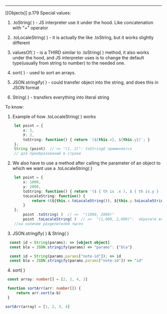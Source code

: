 ***
[[Objects]]
p.179
Special values:
1. .toString( ) - JS interpreter use it under the hood. Like concatenation with "+" operator

2. .toLocaleString( ) - it is actually the like .toString, but it works slightly different

3. valuesOf( ) - is a THIRD similar to .toString( ) method, it also works under the hood, and JS interpreter uses is to change the default type(usually from string to number) to the needed one.

4. sort( ) - used to sort an arrays. 

5. JSON.stringify( ) - could transfer object into the string, and does this in JSON format 

6. String( ) - transfers everything into literal string 

To know: 
1. Example of how .toLocaleString( ) works  

```ts
	let point = {
		х: 1,
		У: 2,
		toString: function() { return `(${this.x}, ${this.y})`; }
	};
	String (point)  // => "(1, 2)": toStringO применяется
	// для преобразований в строки
```

2. We also have to use a method after calling the parameter of an object to which we want use a .toLocaleString( )
```ts
	let point = {
		x: 1000,
		y: 2000,
		toString: function() { return '($ { th is .x ), $ { th is.y } )'; },
		toLocaleString: function() {
			return 4(${this.x.toLocaleString()), ${this.y.toLocaleString()})
		}
	};
		point .toString( )  // =>  "(1000, 2000)"
		point .toLocaleString( )  // =>  "(1,000, 2,000)":  обратите внимание
	//на наличие разделителей тысяч
```

3. JSON.stringify( ) & String( )
```ts
  const id = String(params); => [object object]
  const bla = JSON.stringify(params) => "params": {"bla"}

  const id = String(params.params["note-id"]); => id 
  const bla = JSON.stringify(params.params["note-id"]) => "id" 
```

4. sort( )
```ts
 const array: number[] = [2, 1, 4, 3]

 function sortArr(arr: number[]) {
	 return arr.sort(a-b)
 }

sortArr(array) = [1, 2, 3, 4]
```